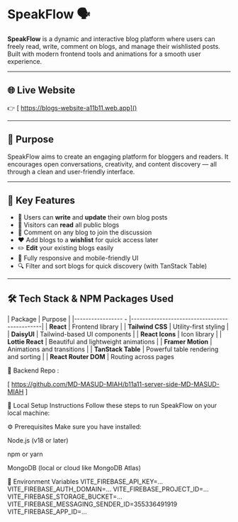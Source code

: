 # SpeakFlow 🗣️

**SpeakFlow** is a dynamic and interactive blog platform where users can freely read, write, comment on blogs, and manage their wishlisted posts. Built with modern frontend tools and animations for a smooth user experience.

---

## 🌐 Live Website

👉 [ https://blogs-website-a11b11.web.app]()

> 

---

## 🎯 Purpose

SpeakFlow aims to create an engaging platform for bloggers and readers. It encourages open conversations, creativity, and content discovery — all through a clean and user-friendly interface.

---

## 🚀 Key Features

- 📝 Users can **write** and **update** their own blog posts
- 📖 Visitors can **read** all public blogs
- 💬 Comment on any blog to join the discussion
- ❤️ Add blogs to a **wishlist** for quick access later
- ✏️ **Edit** your existing blogs easily
- 📱 Fully responsive and mobile-friendly UI
- 🔍 Filter and sort blogs for quick discovery (with TanStack Table)

---

## 🛠️ Tech Stack & NPM Packages Used

| Package              | Purpose                                      |
|-----------------  -  |----------------------------------------------|
| **React**            | Frontend library                             |
| **Tailwind CSS**     | Utility-first styling                        |
| **DaisyUI**          | Tailwind-based UI components                 |
| **React Icons**      | Icon library                                 |
| **Lottie React**     | Beautiful and lightweight animations         |
| **Framer Motion**    | Animations and transitions                   |
| **TanStack Table**   | Powerful table rendering and sorting         |
| **React Router DOM** | Routing across pages 



🧩 Backend Repo :

[  https://github.com/MD-MASUD-MIAH/b11a11-server-side-MD-MASUD-MIAH ]





🧪 Local Setup Instructions
Follow these steps to run SpeakFlow on your local machine:

⚙️ Prerequisites
Make sure you have installed:

Node.js (v18 or later)

npm or yarn

MongoDB (local or cloud like MongoDB Atlas)

🔐 Environment Variables
VITE_FIREBASE_API_KEY=...
VITE_FIREBASE_AUTH_DOMAIN=...
VITE_FIREBASE_PROJECT_ID=...
VITE_FIREBASE_STORAGE_BUCKET=...
VITE_FIREBASE_MESSAGING_SENDER_ID=355336491919
VITE_FIREBASE_APP_ID=...
 
